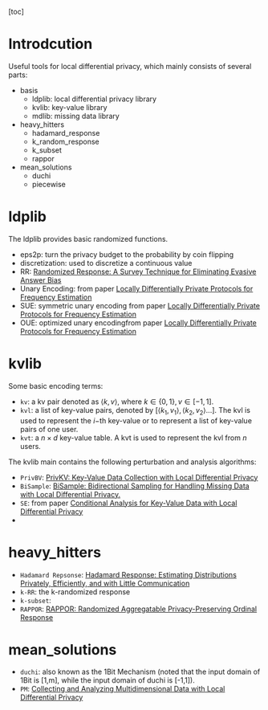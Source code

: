 [toc]

# Introdcution
Useful tools for local differential privacy, which mainly consists of several parts:

- basis
    - ldplib: local differential privacy library
    - kvlib: key-value library
    - mdlib: missing data library
- heavy_hitters
    - hadamard_response
    - k_random_response
    - k_subset
    - rappor
- mean_solutions
    - duchi
    - piecewise


# ldplib

The ldplib provides basic randomized functions.

- eps2p: turn the privacy budget to the probability by coin flipping
- discretization: used to discretize a continuous value
- RR: [Randomized Response: A Survey Technique for Eliminating Evasive Answer Bias](https://www.tandfonline.com/doi/abs/10.1080/01621459.1965.10480775)
- Unary Encoding: from paper [Locally Differentially Private Protocols for Frequency Estimation](https://dl.acm.org/doi/10.5555/3241189.3241247)
- SUE: symmetric unary encoding from paper [Locally Differentially Private Protocols for Frequency Estimation](https://dl.acm.org/doi/10.5555/3241189.3241247)
- OUE: optimized unary encodingfrom paper [Locally Differentially Private Protocols for Frequency Estimation](https://dl.acm.org/doi/10.5555/3241189.3241247)

# kvlib

Some basic encoding terms:

- `kv`: a kv pair denoted as $\langle k, v\rangle$, where $k\in \{0,1\}, v\in[-1,1]$.
- `kvl`: a list of key-value pairs, denoted by $[\langle k_1, v_1\rangle,\langle k_2, v_2\rangle...]$. The kvl is used to represent the $i-$th key-value or to represent a list of key-value pairs of one user.
- `kvt`: a $n\times d$ key-value table. A kvt is used to represent the kvl from $n$ users.

The kvlib main contains the following perturbation and analysis algorithms:

- `PrivBV`: [PrivKV: Key-Value Data Collection with Local Differential Privacy](https://ieeexplore.ieee.org/abstract/document/8835348/)
- `BiSample`: [BiSample: Bidirectional Sampling for Handling Missing Data with Local Differential Privacy.](https://www.researchgate.net/publication/339251866_BiSample_Bidirectional_Sampling_for_Handling_Missing_Data_with_Local_Differential_Privacy/stats)
- `SE`: from paper [Conditional Analysis for Key-Value Data with Local Differential Privacy](https://arxiv.org/abs/1907.05014)
- 

# heavy_hitters

- `Hadamard Repsonse`: [Hadamard Response: Estimating Distributions Privately, Efficiently, and with Little Communication](http://arxiv.org/abs/1802.04705)
- `k-RR`: the k-randomized response
- `k-subset`:
- `RAPPOR`: [RAPPOR: Randomized Aggregatable Privacy-Preserving Ordinal Response](http://dl.acm.org/citation.cfm?doid=2660267.2660348)

# mean_solutions

- `duchi`: also known as the 1Bit Mechanism (noted that the input domain of 1Bit is [1,m], while the input domain of duchi is [-1,1]).
- `PM`: [Collecting and Analyzing Multidimensional Data with Local Differential Privacy](https://arxiv.org/abs/1907.00782)